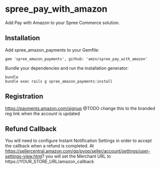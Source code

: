 spree_pay_with_amazon
===================

Add Pay with Amazon to your Spree Commerce solution.

Installation
------------

Add spree_amazon_payments to your Gemfile:

```
gem 'spree_amazon_payments', github: 'amzn/spree_pay_with_amazon'
```

Bundle your dependencies and run the installation generator:

```
bundle
bundle exec rails g spree_amazon_payments:install
```

Registration
--------------
https://payments.amazon.com/signup @TODO change this to the branded reg link when the account is updated

Refund Callback
--------------
You will need to configure Instant Notification Settings in order to accept the callback when a refund is completed. At https://sellercentral.amazon.com/gp/pyop/seller/account/settings/user-settings-view.html? you will set the Merchant URL to https://YOUR_STORE_URL/amazon_callback
